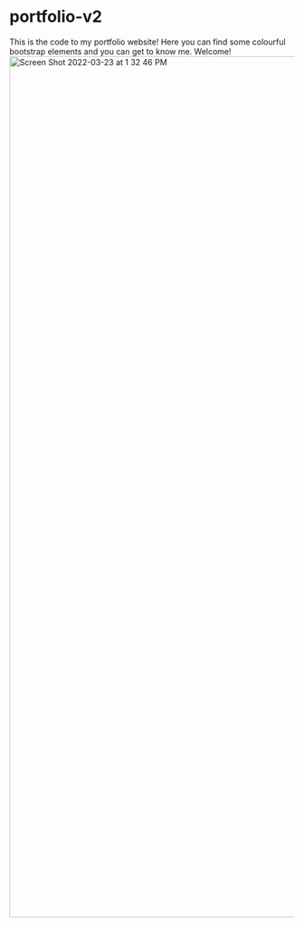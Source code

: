 # portfolio-v2
This is the code to my portfolio website! Here you can find some colourful bootstrap elements and you can get to know me. Welcome!
<img width="1519" alt="Screen Shot 2022-03-23 at 1 32 46 PM" src="https://user-images.githubusercontent.com/83923018/159760978-b35b648c-a4fd-4101-a9d7-f2ae0cf605dc.png">
